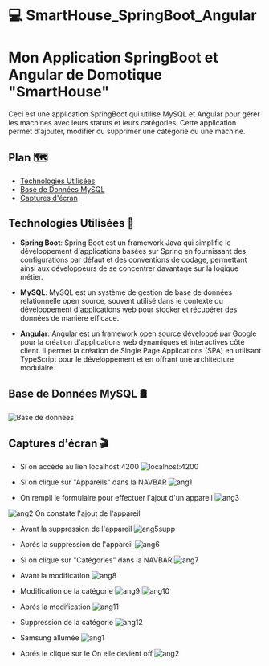 # :computer: SmartHouse_SpringBoot_Angular
#  Mon Application SpringBoot et Angular de Domotique "SmartHouse"

Ceci est une application SpringBoot qui utilise MySQL et Angular pour gérer les machines avec leurs statuts et leurs catégories. Cette application permet d'ajouter, modifier ou supprimer une catégorie ou une machine.

## Plan 🗺️
-  [Technologies Utilisées](#technologies-utilisées)
- [Base de Données MySQL](#base-de-données-mysql)
- [Captures d'écran](#captures-ecran)

## <span id="technologies-utilisées">Technologies Utilisées 🔧</span>
- **Spring Boot**: Spring Boot est un framework Java qui simplifie le développement d'applications basées sur Spring en fournissant des configurations par défaut et des conventions de codage, permettant ainsi aux développeurs de se concentrer davantage sur la logique métier.

- **MySQL**: MySQL est un système de gestion de base de données relationnelle open source, souvent utilisé dans le contexte du développement d'applications web pour stocker et récupérer des données de manière efficace.

- **Angular**: Angular est un framework open source développé par Google pour la création d'applications web dynamiques et interactives côté client. Il permet la création de Single Page Applications (SPA) en utilisant TypeScript pour le développement et en offrant une architecture modulaire.
  
## <span id="bases-de-données-mysql">Base de Données MySQL  </span>🛢️
![Base de données](https://github.com/SAMIHA88/SmartHouse_SpringBoot_Angular/assets/81178741/be83fcaf-2f44-4ef7-b022-87aa319475b6)

## <span id="captures-ecran">Captures d'écran :clapper: </span>
* Si on accède au lien localhost:4200
  ![localhost:4200](https://github.com/SAMIHA88/SmartHouse_SpringBoot_Angular/assets/81178741/aabad692-3ac8-4ad3-ae47-02d2ec08d998)

* Si on clique sur "Appareils" dans la NAVBAR
 ![ang1](https://github.com/SAMIHA88/SmartHouse_SpringBoot_Angular/assets/81178741/0dacbf66-1c86-4de0-b919-a96d4a60fc62)

* On rempli le formulaire pour effectuer l'ajout d'un appareil
![ang3](https://github.com/SAMIHA88/SmartHouse_SpringBoot_Angular/assets/81178741/a3b46e7f-a6fc-481d-b671-27c6b4061f82)

![ang2](https://github.com/SAMIHA88/SmartHouse_SpringBoot_Angular/assets/81178741/15f6d5ad-f989-43f7-993a-b2cb6b5801af)
On constate l'ajout de l'appareil
* Avant la suppression de l'appareil
 ![ang5supp](https://github.com/SAMIHA88/SmartHouse_SpringBoot_Angular/assets/81178741/c49eee0d-9c55-4893-be2f-dcc5a03ccc56)

* Aprés la suppression de l'appareil
![ang6](https://github.com/SAMIHA88/SmartHouse_SpringBoot_Angular/assets/81178741/59bb6276-3645-4928-863b-7cf17bda89cb)

* Si on clique sur "Catégories" dans la NAVBAR
 ![ang7](https://github.com/SAMIHA88/SmartHouse_SpringBoot_Angular/assets/81178741/76e5862f-e672-411a-bf5f-a7c8808e2a5e)

* Avant la modification
 ![ang8](https://github.com/SAMIHA88/SmartHouse_SpringBoot_Angular/assets/81178741/f122b05e-c0eb-4b93-8b8d-5fd13329907f)

* Modification de la catégorie
 ![ang9](https://github.com/SAMIHA88/SmartHouse_SpringBoot_Angular/assets/81178741/dca758f2-f680-4c7f-98a7-1d8ba5314e44)
![ang10](https://github.com/SAMIHA88/SmartHouse_SpringBoot_Angular/assets/81178741/95d45759-c912-4588-a481-58ad35fbc602)

* Aprés la modification
 ![ang11](https://github.com/SAMIHA88/SmartHouse_SpringBoot_Angular/assets/81178741/142a622f-85bb-41c2-8c9a-c1f8c4a126c9)

* Suppression de la catégorie
  ![ang12](https://github.com/SAMIHA88/SmartHouse_SpringBoot_Angular/assets/81178741/f1b86100-09cb-4224-8116-dedaf1e5dbf1)

* Samsung allumée 
![ang1](https://github.com/SAMIHA88/SmartHouse_SpringBoot_Angular/assets/81178741/cb2bcd65-6772-467e-9e72-a71e9333dea5)

* Aprés le clique sur le On elle devient off
  ![ang2](https://github.com/SAMIHA88/SmartHouse_SpringBoot_Angular/assets/81178741/3be2a0f3-ee48-4c2d-a53b-52e122f5f624)
